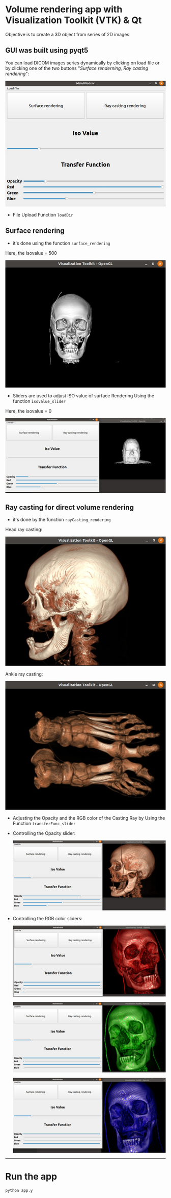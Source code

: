 # Volume rendering app with Visualization Toolkit (VTK) & Qt

Objective is to create a 3D object from series of 2D images

## GUI was built using pyqt5 

You can load DICOM images series dynamically by clicking on load file or by clicking one of the two buttons "_Surface renderning, Ray casting rendering_":

![gui](images/gui.jpeg)

- File Upload Function `loadDir`

## Surface rendering

- it's done using the function `surface_rendering`

Here, the isovalue = 500

![surface rendering, isovalue=500](images/surface_rendering_500.jpeg)

- Sliders are used to adjust ISO value of surface Rendering Using the function `isovalue_slider`

Here, the isovalue = 0

![surface rendering, isovalue=0](images/surface_rendering_0.jpeg)

## Ray casting for direct volume rendering

 - it's done by the function `rayCasting_rendering`

Head ray casting:

![head raycasting](images/head_raycasting.jpeg)

Ankle ray casting:

![ankle raycasting](images/ankle_raycasting.jpeg)

- Adjusting the Opacity and the RGB color of the Casting Ray by Using the Function `transferFunc_slider`

- Controlling the Opacity slider: 
 
  ![adjusting opacity slider](images/opacity_slider.jpeg)

- Controlling the RGB color sliders:
  
  ![adjusting redColor slider](images/redColor_slider.jpeg)
  
  ![adjusting greenColor slider](images/greenColor_slider.jpeg)
  
  ![adjusting blueColor slider](images/blueColor_slider.jpeg)

***

# Run the app

```bash
python app.y
```
